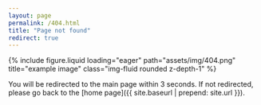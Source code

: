 ```yaml
---
layout: page
permalink: /404.html
title: "Page not found"
redirect: true
---
```


<div class="row">
    <div class="col-sm mt-3 mt-md-0">
    </div>
    <div class="col-sm mt-3 mt-md-0">
        {% include figure.liquid loading="eager" path="assets/img/404.png" title="example image" class="img-fluid rounded z-depth-1" %}
    </div>
    <div class="col-sm mt-3 mt-md-0">
    </div>
</div>

<div class="row">

</div>

You will be redirected to the main page within 3 seconds. If not redirected, please go back to the [home page]({{ site.baseurl | prepend: site.url }}).
